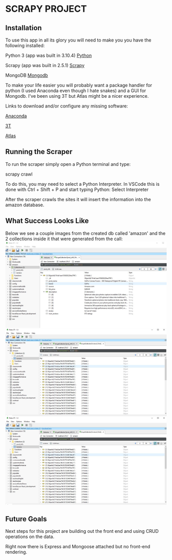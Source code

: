 # SCRAPY PROJECT

## Installation

To use this app in all its glory you will need to make you you have the following installed:

Python 3 (app was built in 3.10.4) [Python](https://www.python.org/downloads/)

Scrapy (app was built in 2.5.1) [Scrapy](https://docs.scrapy.org/en/latest/intro/install.html)

MongoDB [Mongodb](https://www.mongodb.com/try/download/community?tck=docs_server&_ga=2.113342663.1751319021.1642779925-109559560.1642779925&_gac=1.229402094.1642779925.CjwKCAiA0KmPBhBqEiwAJqKK4-Cc638zRVxu0zUXUWYd-9k8E8mo-GEDSGqTeG9VsMtOzUapkdFAlhoCTTkQAvD_BwE)

To make your life easier you will probably want a package handler for python (I used Anaconda even though I hate snakes) and a GUI for Mongodb. I've been using 3T but Atlas might be a nicer experience.

Links to download and/or configure any missing software:

[Anaconda](https://docs.anaconda.com/anaconda/install/windows/)

[3T](https://studio3t.com/mongodb-compass-alternative/?utm_source=adwords&utm_medium=ppc&utm_term=mongodb%20compass&utm_campaign=GS+%7C+Competitors+%7C+US&hsa_net=adwords&hsa_ad=409331380077&hsa_src=g&hsa_ver=3&hsa_grp=49269852685&hsa_acc=1756351187&hsa_tgt=kwd-317301548309&hsa_mt=b&hsa_kw=mongodb%20compass&hsa_cam=1034583247&gclid=CjwKCAiA0KmPBhBqEiwAJqKK46aBZ6yCf3IGVki4Vd5niYqAj9eRBLz41so-Bg1F0LOEf1qv22TvmBoCVx0QAvD_BwE)

[Atlas](https://www.mongodb.com/cloud/atlas/register?utm_content=rlsapostreg&utm_source=google&utm_campaign=gs_americas_uscan_search_brand_dsa_atlas_desktop_rlsa_postreg&utm_term=&utm_medium=cpc_paid_search&utm_ad=&utm_ad_campaign_id=14383025495&adgroup=129270225274&gclid=CjwKCAiA0KmPBhBqEiwAJqKK4-4-JWAMYr-aexopgweWbfXQTcHscXlplnwnX6pGU9Br63F1rAca2BoCiiMQAvD_BwE)

## Running the Scraper

To run the scraper simply open a Python terminal and type:

scrapy crawl

To do this, you may need to select a Python Interpreter. In VSCode this is done with Ctrl + Shift + P and start typing Python: Select Interpreter

After the scraper crawls the sites it will insert the information into the amazon database.

## What Success Looks Like

Below we see a couple images from the created db called 'amazon' and the 2 collections inside it that were generated from the call:
![Product_Info Data](https://raw.githubusercontent.com/reburke286/scrapy/main/prod_info_coll.jpg)
![First Page of Review Collection](https://raw.githubusercontent.com/reburke286/scrapy/main/installation/reviews_coll_pg1.JPG)
![Last Page of Review Collection](https://raw.githubusercontent.com/reburke286/scrapy/main/installation/reviews_coll_pg1.JPG)

## Future Goals

Next steps for this project are building out the front end and using CRUD operations on the data.

Right now there is Express and Mongoose attached but no front-end rendering.
